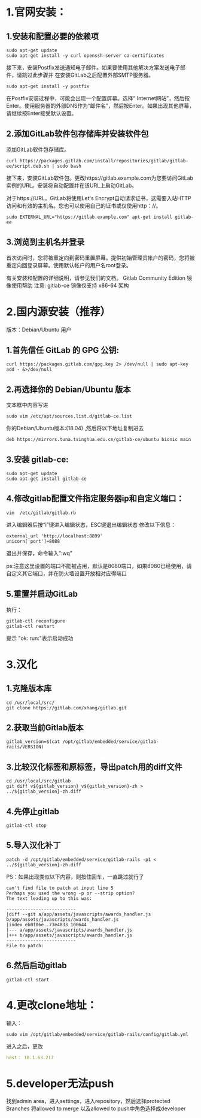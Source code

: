 # 1.官网安装：
## 1.安装和配置必要的依赖项
```
sudo apt-get update
sudo apt-get install -y curl openssh-server ca-certificates
```
接下来，安装Postfix发送通知电子邮件。如果要使用其他解决方案发送电子邮件，请跳过此步骤并 在安装GitLab之后配置外部SMTP服务器。
```
sudo apt-get install -y postfix
```

在Postfix安装过程中，可能会出现一个配置屏幕。选择“ Internet网站”，然后按Enter。使用服务器的外部DNS作为“邮件名”，然后按Enter。如果出现其他屏幕，请继续按Enter接受默认设置。
## 2.添加GitLab软件包存储库并安装软件包
添加GitLab软件包存储库。
```
curl https://packages.gitlab.com/install/repositories/gitlab/gitlab-ee/script.deb.sh | sudo bash
```
接下来，安装GitLab软件包。更改https://gitlab.example.com为您要访问GitLab实例的URL。安装将自动配置并在该URL上启动GitLab。

对于https://URL，GitLab将使用Let's Encrypt自动请求证书，这需要入站HTTP访问和有效的主机名。您也可以使用自己的证书或仅使用http：//。
```
sudo EXTERNAL_URL="https://gitlab.example.com" apt-get install gitlab-ee
```
## 3.浏览到主机名并登录
首次访问时，您将被重定向到密码重置屏幕。提供初始管理员帐户的密码，您将被重定向回登录屏幕。使用默认帐户的用户名root登录。

有关安装和配置的详细说明，请参见我们的文档。
Gitlab Community Edition 镜像使用帮助
注意: gitlab-ce 镜像仅支持 x86-64 架构

# 2.国内源安装（推荐）
版本：Debian/Ubuntu 用户
## 1.首先信任 GitLab 的 GPG 公钥:
```
curl https://packages.gitlab.com/gpg.key 2> /dev/null | sudo apt-key add - &>/dev/null
```
## 2.再选择你的 Debian/Ubuntu 版本
文本框中内容写进 
```
sudo vim /etc/apt/sources.list.d/gitlab-ce.list
```
你的Debian/Ubuntu版本:(18.04) ,然后将以下地址复制进去
```
deb https://mirrors.tuna.tsinghua.edu.cn/gitlab-ce/ubuntu bionic main
```
## 3.安装 gitlab-ce:
```
sudo apt-get update
sudo apt-get install gitlab-ce
```
## 4.修改gitlab配置文件指定服务器ip和自定义端口：
```
vim  /etc/gitlab/gitlab.rb
```
进入编辑器后按“i”键进入编辑状态，ESC键退出编辑状态
修改以下信息：
```
external_url 'http://localhost:8899'
unicorn['port']=8088
```
退出并保存，命令输入“:wq”

ps:注意这里设置的端口不能被占用，默认是8080端口，如果8080已经使用，请自定义其它端口，并在防火墙设置开放相对应得端口
## 5.重置并启动GitLab
执行：
```
gitlab-ctl reconfigure
gitlab-ctl restart
```
提示  "ok: run:"表示启动成功
# 3.汉化
## 1.克隆版本库
```
cd /usr/local/src/
git clone https://gitlab.com/xhang/gitlab.git
```
## 2.获取当前Gitlab版本
```
gitlab_version=$(cat /opt/gitlab/embedded/service/gitlab-rails/VERSION)
```
## 3.比较汉化标签和原标签，导出patch用的diff文件
```
cd /usr/local/src/gitlab
git diff v${gitlab_version} v${gitlab_version}-zh > ../${gitlab_version}-zh.diff
```
## 4.先停止gitlab
```
gitlab-ctl stop
```
## 5.导入汉化补丁
```
patch -d /opt/gitlab/embedded/service/gitlab-rails -p1 < ../${gitlab_version}-zh.diff
```
PS：如果出现类似以下内容，则按住回车，一直跳过就行了
```
can't find file to patch at input line 5
Perhaps you used the wrong -p or --strip option?
The text leading up to this was:

--------------------------
|diff --git a/app/assets/javascripts/awards_handler.js b/app/assets/javascripts/awards_handler.js
|index eb0f06e..73e4833 100644
|--- a/app/assets/javascripts/awards_handler.js
|+++ b/app/assets/javascripts/awards_handler.js
--------------------------
File to patch:
```
## 6.然后启动gitlab
```
gitlab-ctl start
```
# 4.更改clone地址：
输入：
```
sudo vim /opt/gitlab/embedded/service/gitlab-rails/config/gitlab.yml
```
进入之后，更改
```yaml
host： 10.1.63.217
```
# 5.developer无法push
找到admin area，进入settings，进入repository，然后选择protected Branches 将allowed to merge 以及allowed to push中角色选择成developer
